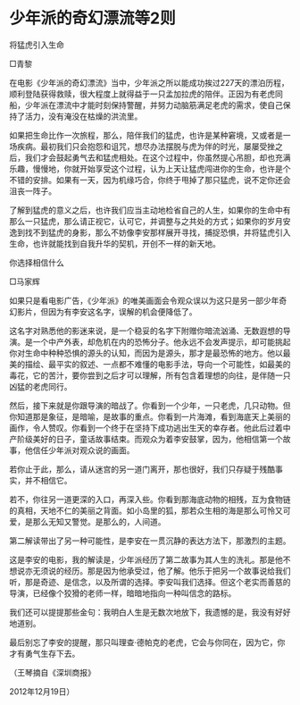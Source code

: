 # 少年派的奇幻漂流等2则

将猛虎引入生命

□青黎

在电影《少年派的奇幻漂流》当中，少年派之所以能成功挨过227天的漂泊历程，顺利登陆获得救赎，很大程度上就得益于一只孟加拉虎的陪伴。正因为有老虎同船，少年派在漂流中才能时刻保持警醒，并努力动脑筋满足老虎的需求，使自己保持了活力，没有淹没在枯燥的洪流里。

如果把生命比作一次旅程，那么，陪伴我们的猛虎，也许是某种窘境，又或者是一场疾病。最初我们只会抱怨和诅咒，想尽办法摆脱与虎为伴的时光，屡屡受挫之后，我们才会鼓起勇气去和猛虎相处。在这个过程中，你虽然提心吊胆，却也充满乐趣，慢慢地，你就开始享受这个过程，认为上天让猛虎闯进你的生命，也许是个不错的安排。如果有一天，因为机缘巧合，你终于甩掉了那只猛虎，说不定你还会沮丧一阵子。

了解到猛虎的意义之后，也许我们应当主动地检省自己的人生，如果你的生命中有那么一只猛虎，那么请正视它，认可它，并调整与之共处的方式；如果你的岁月安逸到找不到猛虎的身影，那么不妨像李安那样展开寻找，捕捉恐惧，并将猛虎引入生命，也许就能找到自我升华的契机，开创不一样的新天地。

你选择相信什么

□马家辉

如果只是看电影广告，《少年派》的唯美画面会令观众误以为这只是另一部少年奇幻影片，但因为有李安这名字，误解的机会便降低了。

这名字对熟悉他的影迷来说，是一个稳妥的名字下附赠你暗流汹涌、无数遐想的导演。是一个中产外表，却危机在内的恐怖分子。他永远不会发声提示，却可能挑起你对生命中种种恐惧的源头的认知，而因为是源头，那才是最恐怖的地方。他以最美的描绘、最平实的叙述、一点都不难懂的电影手法，导向一个可能性，如最美的毒花，它的苦汁，要你尝到之后才可以理解，所有包含着理想的向往，是伴随一只凶猛的老虎同行。

然后，接下来就是你跟导演的暗战了。你看到一个少年，一只老虎，几只动物。但你知道那是象征，是暗喻，是故事的重点。你看到一片海滩，看到海底天上美丽的画作，令人赞叹。你看到一个终于在坚持下成功逃出生天的幸存者。他此后过着中产阶级美好的日子，童话故事结束。而观众为着李安鼓掌，因为，他相信第一个故事，他信任少年派对观众说的画面。

若你止于此，那么，请从迷宫的另一道门离开，那也很好，我们只存疑于残酷事实，并不相信它。

若不，你往另一道更深的入口，再深入些。你看到那海底动物的相残，互为食物链的真相，天地不仁的美丽之背面。如小岛里的狐，那若众生相的海是那么可怜又可爱，是那么无知又警觉。是那么的，人间道。

第二解读带出了另一种可能性，是李安在一贯沉静的表达方法下，那激烈的主题。

这是李安的电影，我的解读是，少年派经历了第二故事为其人生的洗礼。那是他不想说亦无须说的经历。那是因为他承受过，他了解。他乐于把另一个故事说给我们听，那是奇迹、是信念，以及所谓的选择。李安叫我们选择。但这个老实而善慈的导演，已经像个狡猾的老师一样，暗暗地指向一种叫信念的路标。

我们还可以提提那些金句：我明白人生是无数次地放下，我遗憾的是，我没有好好地道别。

最后别忘了李安的提醒，那只叫理查·德帕克的老虎，它会与你同在，因为它，你才有勇气生存下去。

（王琴摘自《深圳商报》

2012年12月19日）